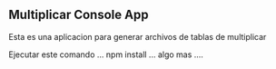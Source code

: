 ## Multiplicar Console App

Esta es una aplicacion para generar archivos de tablas de multiplicar

Ejecutar este comando
...
npm install
...
algo mas
....